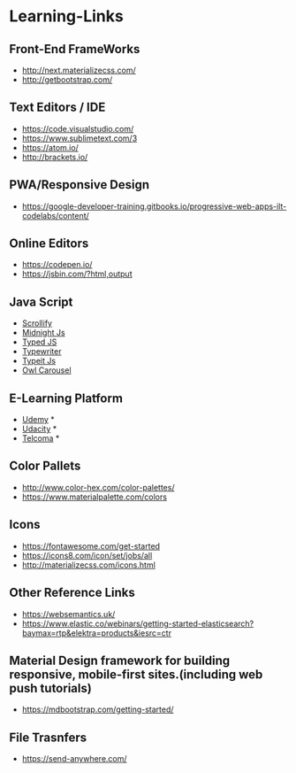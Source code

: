# Learning-Links
## Front-End FrameWorks
* http://next.materializecss.com/
* http://getbootstrap.com/

## Text Editors / IDE
* https://code.visualstudio.com/
* https://www.sublimetext.com/3
* https://atom.io/
* http://brackets.io/
## PWA/Responsive Design 
* https://google-developer-training.gitbooks.io/progressive-web-apps-ilt-codelabs/content/

## Online Editors
* https://codepen.io/
* https://jsbin.com/?html,output

## Java Script
* [Scrollify](https://projects.lukehaas.me/scrollify/)
* [Midnight Js](http://aerolab.github.io/midnight.js/)
* [Typed JS](https://mattboldt.com/demos/typed-js/)
* [Typewriter](https://safi.me.uk/typewriterjs/)
* [Typeit Js](https://typeitjs.com/)
* [Owl Carousel](https://owlcarousel2.github.io/OwlCarousel2/)

## E-Learning Platform
* [Udemy](https://www.udemy.com/) *
* [Udacity](https://www.udacity.com) *
* [Telcoma](https://telcomaglobal.com) *
## Color Pallets
* http://www.color-hex.com/color-palettes/
* https://www.materialpalette.com/colors

## Icons
* https://fontawesome.com/get-started
* https://icons8.com/icon/set/jobs/all
* http://materializecss.com/icons.html

## Other Reference Links
* https://websemantics.uk/
* https://www.elastic.co/webinars/getting-started-elasticsearch?baymax=rtp&elektra=products&iesrc=ctr

## Material Design framework for building responsive, mobile-first sites.(including web push tutorials)
* https://mdbootstrap.com/getting-started/

## File Trasnfers
* https://send-anywhere.com/
